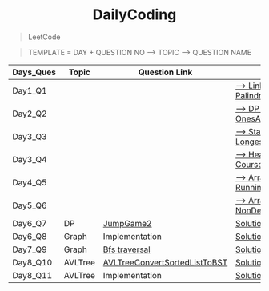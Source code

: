 <div align="center"> <h1> DailyCoding </h1></div>

> LeetCode

> TEMPLATE = DAY + QUESTION NO --> TOPIC --> QUESTION NAME


| Days_Ques|Topic| Question Link| Solution|Practice|
| -------- |-----|-------------|----------|:---:|
| Day1_Q1  |||[ --> LinkedList --> PalindromeCheckLinkedList](https://github.com/miku1735/DailyCoding/blob/master/Day1_Q1_Palindrome_Linked_List.java)||
| Day2_Q2  |||[ --> DP --> OnesAndZeroesSubset](https://github.com/miku1735/DailyCoding/blob/master/Day1_Q2_DP_Ones_%26_Zeroes_subset.java)||
| Day3_Q3  |||[ --> Stack --> LongestValidParentheses](https://github.com/miku1735/DailyCoding/blob/master/Day2_Q3_Stack_LongestValidParentheses.java)||
| Day3_Q4  |||[ --> Heap --> CourseScheduleIII](https://github.com/miku1735/DailyCoding/blob/master/Day3_Q4_Heap_CourseScheduleIII.java)||
| Day4_Q5  |||[ --> Array --> RunningSumOf1dArray](https://github.com/miku1735/DailyCoding/blob/master/Day4_Q5_Array_RunningSumof1dArray.java)||
| Day5_Q6  |||[ --> Array --> NonDecreasingArray](https://github.com/miku1735/DailyCoding/blob/master/Day5_Q6_Array_NonDecreasingArray.java)||
| Day6_Q7  |DP|[JumpGame2](https://leetcode.com/explore/challenge/card/may-leetcoding-challenge-2021/598/week-1-may-1st-may-7th/3732/)|[Solution](https://github.com/miku1735/DailyCoding/blob/master/Day6_Q7%26_DP_JumpGame2.java)||
| Day6_Q8  |Graph|Implementation|[Solution](https://github.com/miku1735/DailyCoding/blob/master/Day6_Q8_GraphImplementation.java)|Yes|
| Day7_Q9  |Graph|[Bfs traversal](https://practice.geeksforgeeks.org/problems/bfs-traversal-of-graph/1)|[Solution](https://github.com/miku1735/DailyCoding/blob/master/Day7_Q9_DFSImplementaion.java)||
| Day8_Q10 |AVLTree|[AVLTreeConvertSortedListToBST](https://leetcode.com/explore/challenge/card/may-leetcoding-challenge-2021/598/week-1-may-1st-may-7th/3733/)|[Solution](https://github.com/miku1735/DailyCoding/blob/master/Day8_Q10_AVLTreeConvertSortedListToBST.java)||
| Day8_Q11 |AVLTree|Implementation|[Solution](https://github.com/miku1735/DailyCoding/blob/master/Day8_Q11_AVLTreeImplementation.java)|Yes|
